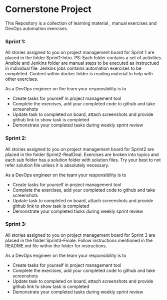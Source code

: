 # Cornerstone Project

This Repository is a collection of learning material , manual exercises and DevOps automation exercises.

### Sprint 1:
All stories assigned to you on project management board for Sprint 1 are placed in the folder Sprint1-Intro. 
PS: Each folder contains a set of activities. Ansible and Jenkins folder are manual steps to be executed as instructued in individual file. Jenkins jobs contains automation exercises to be completed. Content within docker folder is reading material to help with other exercises.

As a DevOps engineer on the team your responsibility is to 
- Create tasks for yourself in project management tool
- Complete the exercises, add your completed code to github and take screenshots
- Update task to completed on board, attach screenshots and provide github link to show task is completed
- Demonstrate your completed tasks during weekly sprint review

### Sprint 2:
All stories assigned to you on project management board for Sprint2 are placed in the folder Sprint2-RealDeal. Exercises are broken into topics and each sub folder has a solution folder with solution files. Try your best to not refer solution file unless it is absolutely necessary.

 As a DevOps engineer on the team your responsibility is to 
- Create tasks for yourself in project management tool
- Complete the exercises, add your completed code to github and take screenshots
- Update task to completed on board, attach screenshots and provide github link to show task is completed
- Demonstrate your completed tasks during weekly sprint review

### Sprint 3:
All stories assigned to you on project management board for Sprint 3 are placed in the folder Sprint3-Finale. Follow instructions mentioned in the README.md file within the folder for instructions. 

As a DevOps engineer on the team your responsibility is to 
- Create tasks for yourself in project management tool
- Complete the exercises, add your completed code to github and take screenshots
- Update task to completed on board, attach screenshots and provide github link to show task is completed
- Demonstrate your completed tasks during weekly sprint review
